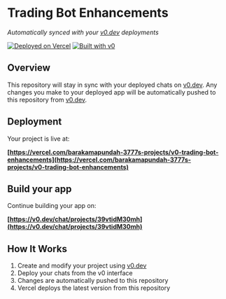 # Trading Bot Enhancements

*Automatically synced with your [v0.dev](https://v0.dev) deployments*

[![Deployed on Vercel](https://img.shields.io/badge/Deployed%20on-Vercel-black?style=for-the-badge&logo=vercel)](https://vercel.com/barakamapundah-3777s-projects/v0-trading-bot-enhancements)
[![Built with v0](https://img.shields.io/badge/Built%20with-v0.dev-black?style=for-the-badge)](https://v0.dev/chat/projects/39vtidM30mh)

## Overview

This repository will stay in sync with your deployed chats on [v0.dev](https://v0.dev).
Any changes you make to your deployed app will be automatically pushed to this repository from [v0.dev](https://v0.dev).

## Deployment

Your project is live at:

**[https://vercel.com/barakamapundah-3777s-projects/v0-trading-bot-enhancements](https://vercel.com/barakamapundah-3777s-projects/v0-trading-bot-enhancements)**

## Build your app

Continue building your app on:

**[https://v0.dev/chat/projects/39vtidM30mh](https://v0.dev/chat/projects/39vtidM30mh)**

## How It Works

1. Create and modify your project using [v0.dev](https://v0.dev)
2. Deploy your chats from the v0 interface
3. Changes are automatically pushed to this repository
4. Vercel deploys the latest version from this repository
